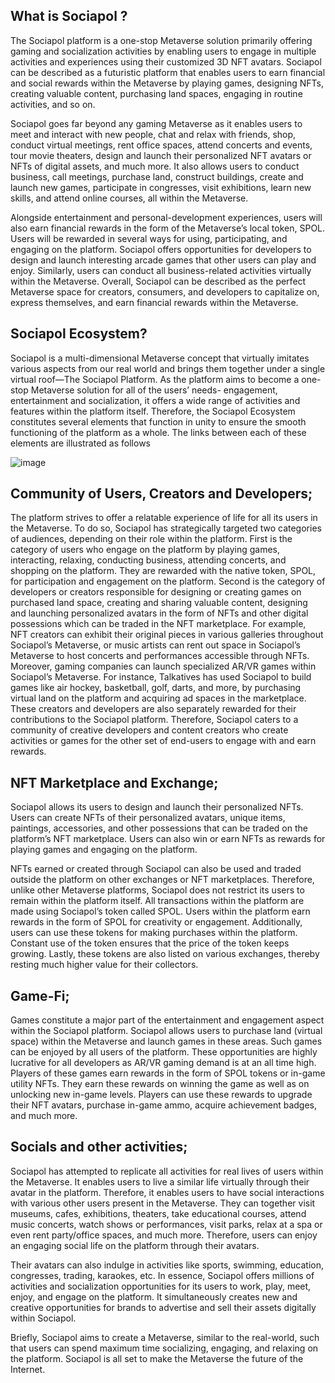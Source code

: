 What is Sociapol ?
----
The Sociapol platform is a one-stop Metaverse solution primarily offering gaming and socialization activities by enabling users to engage in multiple activities and experiences using their customized 3D NFT avatars. Sociapol can be described as a futuristic platform that enables users to earn financial and social rewards within the Metaverse by playing games, designing NFTs, creating valuable content, purchasing land spaces, engaging in routine activities, and so on.

Sociapol goes far beyond any gaming Metaverse as it enables users to meet and interact with new people, chat and relax with friends, shop, conduct virtual meetings, rent office spaces, attend concerts and events, tour movie theaters, design and launch their personalized NFT avatars or NFTs of digital assets, and much more. It also allows users to conduct business, call meetings, purchase land, construct buildings, create and launch new games, participate in congresses, visit exhibitions, learn new skills, and attend online courses, all within the Metaverse.

Alongside entertainment and personal-development experiences, users will also earn financial rewards in the form of the Metaverse’s local token, SPOL. Users will be rewarded in several ways for using, participating, and engaging on the platform. Sociapol offers opportunities for developers to design and launch interesting arcade games that other users can play and enjoy. Similarly, users can conduct all business-related activities virtually within the Metaverse.
Overall, Sociapol can be described as the perfect Metaverse space for creators, consumers, and developers to capitalize on, express themselves, and earn financial rewards within the Metaverse.

Sociapol Ecosystem?
----
Sociapol is a multi-dimensional Metaverse concept that virtually imitates various aspects from our real world and brings them together under a single virtual roof—The Sociapol Platform. As the platform aims to become a one-stop Metaverse solution for all of the users’ needs- engagement, entertainment and socialization, it offers a wide range of activities and features within the platform itself. Therefore, the Sociapol Ecosystem constitutes several elements that function in unity to ensure the smooth functioning of the platform as a whole. The links between each of these elements are illustrated as follows

![image](https://github.com/SociaPol-Development/Contracts/assets/1975709/ea908944-fb04-4f2a-9791-1a8c5a7ccf55)


Community of Users, Creators and Developers;
--
The platform strives to offer a relatable experience of life for all its users in the Metaverse. To do so, Sociapol has strategically targeted two categories of audiences, depending on their role within the platform.
First is the category of users who engage on the platform by playing games, interacting, relaxing, conducting business, attending concerts, and shopping on the platform. They are rewarded with the native token, SPOL, for participation and engagement on the platform.
Second is the category of developers or creators responsible for designing or creating games on purchased land space, creating and sharing valuable content, designing and launching personalized avatars in the form of NFTs and other digital possessions which can be traded in the NFT marketplace. For example, NFT creators can exhibit their original pieces in various galleries throughout Sociapol’s Metaverse, or music artists can rent out space in Sociapol’s Metaverse to host concerts and performances accessible through NFTs.
Moreover, gaming companies can launch specialized AR/VR games within Sociapol’s Metaverse. For instance, Talkatives has used Sociapol to build games like air hockey, basketball, golf, darts, and more, by purchasing virtual land on the platform and acquiring ad spaces in the marketplace. These creators and developers are also separately rewarded for their contributions to the Sociapol platform. Therefore, Sociapol caters to a community of creative developers and content creators who create activities or games for the other set of end-users to engage with and earn rewards.

NFT Marketplace and Exchange;
--
Sociapol allows its users to design and launch their personalized NFTs. Users can create NFTs of their personalized avatars, unique items, paintings, accessories, and other possessions that can be traded on the platform’s NFT marketplace. Users can also win or earn NFTs as rewards for playing games and engaging on the platform.

NFTs earned or created through Sociapol can also be used and traded outside the platform on other exchanges or NFT marketplaces. Therefore, unlike other Metaverse platforms, Sociapol does not restrict its users to remain within the platform itself.
All transactions within the platform are made using Sociapol’s token called SPOL. Users within the platform earn rewards in the form of SPOL for creativity or engagement. Additionally, users can use these tokens for making purchases within the platform. Constant use of the token ensures that the price of the token keeps growing. Lastly, these tokens are also listed on various exchanges, thereby resting much higher value for their collectors.

Game-Fi;
--
Games constitute a major part of the entertainment and engagement aspect within the Sociapol platform. Sociapol allows users to purchase land (virtual space) within the Metaverse and launch games in these areas. Such games can be enjoyed by all users of the platform. These opportunities are highly lucrative for all developers as AR/VR gaming demand is at an all time high.
Players of these games earn rewards in the form of SPOL tokens or in-game utility NFTs. They earn these rewards on winning the game as well as on unlocking new in-game levels. Players can use these rewards to upgrade their NFT avatars, purchase in-game ammo, acquire achievement badges, and much more.

Socials and other activities;
--
Sociapol has attempted to replicate all activities for real lives of users within the Metaverse. It enables users to live a similar life virtually through their avatar in the platform. Therefore, it enables users to have social interactions with various other users present in the Metaverse. They can together visit museums, cafes, exhibitions, theaters, take educational courses, attend music concerts, watch shows or performances, visit parks, relax at a spa or even rent party/office spaces, and much more. Therefore, users can enjoy an engaging social life on the platform through their avatars.

Their avatars can also indulge in activities like sports, swimming, education, congresses, trading, karaokes, etc. In essence, Sociapol offers millions of activities and socialization opportunities for its users to work, play, meet, enjoy, and engage on the platform. It simultaneously creates new and creative opportunities for brands to advertise and sell their assets digitally within Sociapol.

Briefly, Sociapol aims to create a Metaverse, similar to the real-world, such that users can spend maximum time socializing, engaging, and relaxing on the platform. Sociapol is all set to make the Metaverse the future of the Internet.
